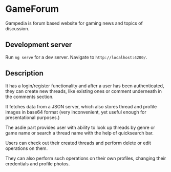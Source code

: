 # GameForum


Gampedia is forum based website for gaming news and topics of discussion.

## Development server

Run `ng serve` for a dev server. Navigate to `http://localhost:4200/`.

## Description


It has a login/register functionality and after a user has been authenticated, they can create new threads, like existing ones
or comment underneath in the comments section.

It fetches data from a JSON server, which also stores thread and profile images in base64 format (very inconvenient, yet useful enough for presentational purposes.)

The asdie part provides user with ability to look up threads by genre or game name or search a thread name with the help of quicksearch bar.

Users can check out their created threads and perform delete or edit operations on them.

They can also perform such operations on their own profiles, changing their credentials and profile photos.
